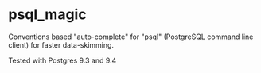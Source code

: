 psql_magic
==========

Conventions based "auto-complete" for "psql" (PostgreSQL command line client) for faster data-skimming.

Tested with Postgres 9.3 and 9.4
